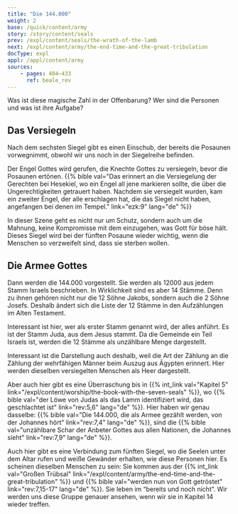 ```yaml
---
title: "Die 144.000"
weight: 2
base: /quick/content/army
story: /story/content/seals
prev: /expl/content/seals/the-wrath-of-the-lamb
next: /expl/content/army/the-end-time-and-the-great-tribulation
docType: expl
appl: /appl/content/army
sources:
    - pages: 404–433
      ref: beale_rev
---
```


Was ist diese magische Zahl in der Offenbarung? Wer sind die Personen und was ist ihre Aufgabe?

## Das Versiegeln

<a name="e426"></a>
Nach dem sechsten Siegel gibt es einen Einschub, der bereits die Posaunen vorwegnimmt, obwohl wir uns noch in der Siegelreihe befinden.

Der Engel Gottes wird gerufen, die Knechte Gottes zu versiegeln, bevor die Posaunen ertönen. {{% bible val="Das erinnert an die Versiegelung der Gerechten bei Hesekiel, wo ein Engel all jene markieren sollte, die über die Ungerechtigkeiten getrauert haben. Nachdem sie versiegelt wurden, kam ein zweiter Engel, der alle erschlagen hat, die das Siegel nicht haben, angefangen bei denen im Tempel." link="ezk:9" lang="de" %}}

In dieser Szene geht es nicht nur um Schutz, sondern auch um die Mahnung, keine Kompromisse mit dem einzugehen, was Gott für böse hält. Dieses Siegel wird bei der fünften Posaune wieder wichtig, wenn die Menschen so verzweifelt sind, dass sie sterben wollen.

## Die Armee Gottes

<a name="e329"></a>
Dann werden die 144.000 vorgestellt. Sie werden als 12000 aus jedem Stamm Israels beschrieben. In Wirklichkeit sind es aber 14 Stämme. Denn zu ihnen gehören nicht nur die 12 Söhne Jakobs, sondern auch die 2 Söhne Josefs. Deshalb ändert sich die Liste der 12 Stämme in den Aufzählungen im Alten Testament.

Interessant ist hier, wer als erster Stamm genannt wird, der alles anführt. Es ist der Stamm Juda, aus dem Jesus stammt. Da die Gemeinde ein Teil Israels ist, werden die 12 Stämme als unzählbare Menge dargestellt.

Interessant ist die Darstellung auch deshalb, weil die Art der Zählung an die Zählung der wehrfähigen Männer beim Auszug aus Ägypten erinnert. Hier werden dieselben versiegelten Menschen als Heer dargestellt.

Aber auch hier gibt es eine Überraschung bis in {{% int_link val="Kapitel 5" link="/expl/content/worship/the-book-with-the-seven-seals" %}}, wo {{% bible val="der Löwe von Judas als das Lamm identifiziert wird, das geschlachtet ist" link="rev:5,6" lang="de" %}}. Hier haben wir genau dasselbe: {{% bible val="Die 144.000, die als Armee gezählt werden, von der Johannes hört" link="rev:7,4" lang="de" %}}, sind die {{% bible val="unzählbare Schar der Anbeter Gottes aus allen Nationen, die Johannes sieht" link="rev:7,9" lang="de" %}}.

Auch hier gibt es eine Verbindung zum fünften Siegel, wo die Seelen unter dem Altar rufen und weiße Gewänder erhalten, wie diese Personen hier. Es scheinen dieselben Menschen zu sein: Sie kommen aus der {{% int_link val="Großen Trübsal" link="/expl/content/army/the-end-time-and-the-great-tribulation" %}} und {{% bible val="werden nun von Gott getröstet" link="rev:7,15-17" lang="de" %}}. Sie leben im “bereits und noch nicht”. Wir werden uns diese Gruppe genauer ansehen, wenn wir sie in Kapitel 14 wieder treffen.
